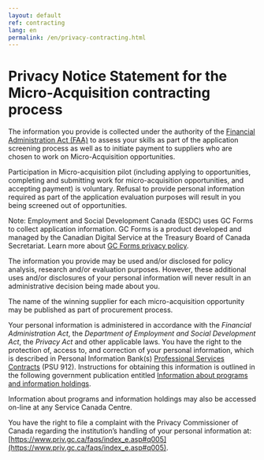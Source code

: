 ```yaml
---
layout: default
ref: contracting
lang: en
permalink: /en/privacy-contracting.html
---
```


# Privacy Notice Statement for the Micro-Acquisition contracting process

The information you provide is collected under the authority of the [Financial Administration Act (FAA)](https://laws-lois.justice.gc.ca/eng/acts/f-11/) to assess your skills as part of the application screening process as well as to initiate payment to suppliers who are chosen to work on Micro-Acquisition opportunities.  

Participation in Micro-acquisition pilot (including applying to opportunities, completing and submitting work for micro-acquisition opportunities, and accepting payment) is voluntary. Refusal to provide personal information required as part of the application evaluation purposes will result in you being screened out of opportunities.

Note: Employment and Social Development Canada (ESDC) uses GC Forms to collect application information. GC Forms is a product developed and managed by the Canadian Digital Service at the Treasury Board of Canada Secretariat.
Learn more about [GC Forms privacy policy](https://digital.canada.ca/legal/privacy/).

The information you provide may be used and/or disclosed for policy analysis, research and/or evaluation purposes.
However, these additional uses and/or disclosures of your personal information will never result in an administrative decision being made about you.  

The name of the winning supplier for each micro-acquisition opportunity may be published as part of procurement process.

Your personal information is administered in accordance with the *Financial Administration Act*, the *Department of Employment and Social Development Act*, the *Privacy Act* and other applicable laws.
You have the right to the protection of, access to, and correction of your personal information, which is described in Personal Information Bank(s) [Professional Services Contracts](https://www.canada.ca/en/treasury-board-secretariat/services/access-information-privacy/access-information/information-about-programs-information-holdings/standard-personal-information-banks.html#psu912) (PSU 912).
Instructions for obtaining this information is outlined in the following government publication entitled [Information about programs and information holdings](https://www.canada.ca/en/treasury-board-secretariat/services/access-information-privacy/access-information/information-about-programs-information-holdings.html).

Information about programs and information holdings may also be accessed on-line at any Service Canada Centre.

You have the right to file a complaint with the Privacy Commissioner of Canada regarding the institution’s handling of your personal information at: [https://www.priv.gc.ca/faqs/index_e.asp#q005](https://www.priv.gc.ca/faqs/index_e.asp#q005).
